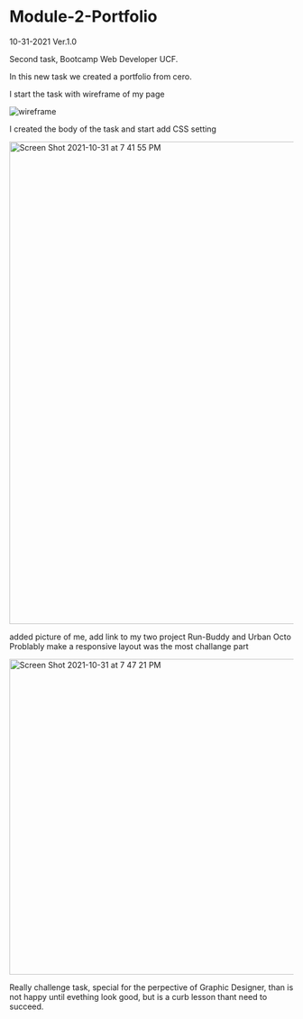 # Module-2-Portfolio
10-31-2021 Ver.1.0

Second task, Bootcamp Web Developer UCF.

 In this new task we created a portfolio from cero.
 
 I start the task with wireframe of my page
 
![wireframe](https://user-images.githubusercontent.com/91921941/139604934-a4be8c35-a034-4fe6-90ff-0061faf8c9f5.png)


I created the body of the task and start add CSS setting 

<img width="856" alt="Screen Shot 2021-10-31 at 7 41 55 PM" src="https://user-images.githubusercontent.com/91921941/139605147-cae90983-629a-4971-8409-fa3d496e860c.png">
 
 added picture of me, 
 add link to my two project Run-Buddy and Urban Octo 
 Problably   make a responsive layout was the most challange part
 
 
<img width="560" alt="Screen Shot 2021-10-31 at 7 47 21 PM" src="https://user-images.githubusercontent.com/91921941/139605403-d0baf6cb-c8ad-48f1-8f9f-e9f822feeee0.png">

 Really challenge task, special for the perpective of Graphic Designer, than is not happy until evething look good, but is a curb lesson thant need to succeed.
